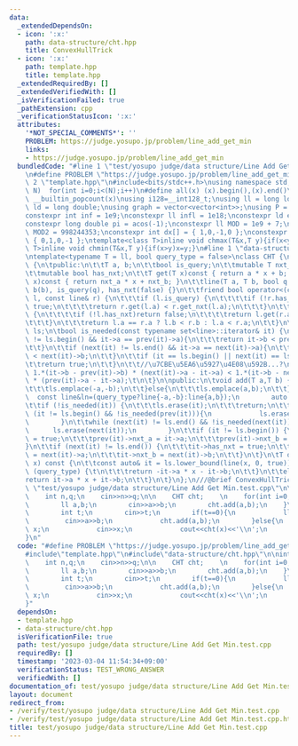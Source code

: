 ```yaml
---
data:
  _extendedDependsOn:
  - icon: ':x:'
    path: data-structure/cht.hpp
    title: ConvexHullTrick
  - icon: ':x:'
    path: template.hpp
    title: template.hpp
  _extendedRequiredBy: []
  _extendedVerifiedWith: []
  _isVerificationFailed: true
  _pathExtension: cpp
  _verificationStatusIcon: ':x:'
  attributes:
    '*NOT_SPECIAL_COMMENTS*': ''
    PROBLEM: https://judge.yosupo.jp/problem/line_add_get_min
    links:
    - https://judge.yosupo.jp/problem/line_add_get_min
  bundledCode: "#line 1 \"test/yosupo judge/data structure/Line Add Get Min.test.cpp\"\
    \n#define PROBLEM \"https://judge.yosupo.jp/problem/line_add_get_min\"\n\n#line\
    \ 2 \"template.hpp\"\n#include<bits/stdc++.h>\nusing namespace std;\n#define rep(i,\
    \ N)  for(int i=0;i<(N);i++)\n#define all(x) (x).begin(),(x).end()\n#define popcount(x)\
    \ __builtin_popcount(x)\nusing i128=__int128_t;\nusing ll = long long;\nusing\
    \ ld = long double;\nusing graph = vector<vector<int>>;\nusing P = pair<int, int>;\n\
    constexpr int inf = 1e9;\nconstexpr ll infl = 1e18;\nconstexpr ld eps = 1e-6;\n\
    constexpr long double pi = acos(-1);\nconstexpr ll MOD = 1e9 + 7;\nconstexpr ll\
    \ MOD2 = 998244353;\nconstexpr int dx[] = { 1,0,-1,0 };\nconstexpr int dy[] =\
    \ { 0,1,0,-1 };\ntemplate<class T>inline void chmax(T&x,T y){if(x<y)x=y;}\ntemplate<class\
    \ T>inline void chmin(T&x,T y){if(x>y)x=y;}\n#line 1 \"data-structure/cht.hpp\"\
    \ntemplate<typename T = ll, bool query_type = false>\nclass CHT {\n\tclass line\
    \ {\n\tpublic:\n\t\tT a, b;\n\t\tbool is_query;\n\t\tmutable T nxt_a, nxt_b;\n\
    \t\tmutable bool has_nxt;\n\t\tT get(T x)const { return a * x + b; }\n\t\tT get_nxt(T\
    \ x)const { return nxt_a * x + nxt_b; }\n\t\tline(T a, T b, bool q = false) :a(a),\
    \ b(b), is_query(q), has_nxt(false) {}\n\t\tfriend bool operator<(const line&\
    \ l, const line& r) {\n\t\t\tif (l.is_query) {\n\t\t\t\tif (!r.has_nxt)return\
    \ true;\n\t\t\t\treturn r.get(l.a) < r.get_nxt(l.a);\n\t\t\t}\n\t\t\tif (r.is_query)\
    \ {\n\t\t\t\tif (!l.has_nxt)return false;\n\t\t\t\treturn l.get(r.a) > l.get_nxt(r.a);\n\
    \t\t\t}\n\t\t\treturn l.a == r.a ? l.b < r.b : l.a < r.a;\n\t\t}\n\t};\n\n\tset<line>\
    \ ls;\n\tbool is_needed(const typename set<line>::iterator& it) {\n\t\tif (it\
    \ != ls.begin() && it->a == prev(it)->a){\n\t\t\treturn it->b < prev(it)->b;\n\
    \t\t}\n\t\tif (next(it) != ls.end() && it->a == next(it)->a){\n\t\t\treturn it->b\
    \ < next(it)->b;\n\t\t}\n\t\tif (it == ls.begin() || next(it) == ls.end()){\n\t\
    \t\treturn true;\n\t\t}\n\t\t//\u7CBE\u5EA6\u5927\u4E08\u592B...?\n\t\treturn\
    \ 1.*(it->b - prev(it)->b) * (next(it)->a - it->a) < 1.*(it->b - next(it)->b)\
    \ * (prev(it)->a - it->a);\t\n\t}\n\npublic:\n\tvoid add(T a,T b) {\n\t\tif(query_type){\n\
    \t\t\tls.emplace(-a,-b);\n\t\t}else{\n\t\t\tls.emplace(a,b);\n\t\t}\n\n      \
    \  const line&ln=(query_type?line{-a,-b}:line{a,b});\n        auto it=ls.find(ln);\n\
    \t\tif (!is_needed(it)) {\n\t\t\tls.erase(it);\n\t\t\treturn;\n\t\t}\n\t\twhile\
    \ (it != ls.begin() && !is_needed(prev(it))){\n            ls.erase(prev(it));\n\
    \        }\n\t\twhile (next(it) != ls.end() && !is_needed(next(it))){\n      \
    \      ls.erase(next(it));\n        }\n\t\tif (it != ls.begin()) {\n\t\t\tprev(it)->has_nxt\
    \ = true;\n\t\t\tprev(it)->nxt_a = it->a;\n\t\t\tprev(it)->nxt_b = it->b;\n\t\t\
    }\n\t\tif (next(it) != ls.end()) {\n\t\t\tit->has_nxt = true;\n\t\t\tit->nxt_a\
    \ = next(it)->a;\n\t\t\tit->nxt_b = next(it)->b;\n\t\t}\n\t}\n\tT operator()(T\
    \ x) const {\n\t\tconst auto& it = ls.lower_bound(line(x, 0, true));\n\n\t\tif\
    \ (query_type) {\t\n\t\t\treturn -it->a * x - it->b;\n\t\t}\n\t\telse {\n\t\t\t\
    return it->a * x + it->b;\n\t\t}\n\t}\n};\n///@brief ConvexHullTrick\n#line 5\
    \ \"test/yosupo judge/data structure/Line Add Get Min.test.cpp\"\n\nint main(){\n\
    \    int n,q;\n    cin>>n>>q;\n\n    CHT cht;    \n    for(int i=0;i<n;i++){\n\
    \        ll a,b;\n        cin>>a>>b;\n        cht.add(a,b);\n    }\n    while(q--){\n\
    \        int t;\n        cin>>t;\n        if(t==0){\n            ll a,b;\n   \
    \         cin>>a>>b;\n            cht.add(a,b);\n        }else{\n            ll\
    \ x;\n            cin>>x;\n            cout<<cht(x)<<'\\n';\n        }\n    }\n\
    }\n"
  code: "#define PROBLEM \"https://judge.yosupo.jp/problem/line_add_get_min\"\n\n\
    #include\"template.hpp\"\n#include\"data-structure/cht.hpp\"\n\nint main(){\n\
    \    int n,q;\n    cin>>n>>q;\n\n    CHT cht;    \n    for(int i=0;i<n;i++){\n\
    \        ll a,b;\n        cin>>a>>b;\n        cht.add(a,b);\n    }\n    while(q--){\n\
    \        int t;\n        cin>>t;\n        if(t==0){\n            ll a,b;\n   \
    \         cin>>a>>b;\n            cht.add(a,b);\n        }else{\n            ll\
    \ x;\n            cin>>x;\n            cout<<cht(x)<<'\\n';\n        }\n    }\n\
    }"
  dependsOn:
  - template.hpp
  - data-structure/cht.hpp
  isVerificationFile: true
  path: test/yosupo judge/data structure/Line Add Get Min.test.cpp
  requiredBy: []
  timestamp: '2023-03-04 11:54:34+09:00'
  verificationStatus: TEST_WRONG_ANSWER
  verifiedWith: []
documentation_of: test/yosupo judge/data structure/Line Add Get Min.test.cpp
layout: document
redirect_from:
- /verify/test/yosupo judge/data structure/Line Add Get Min.test.cpp
- /verify/test/yosupo judge/data structure/Line Add Get Min.test.cpp.html
title: test/yosupo judge/data structure/Line Add Get Min.test.cpp
---
```

